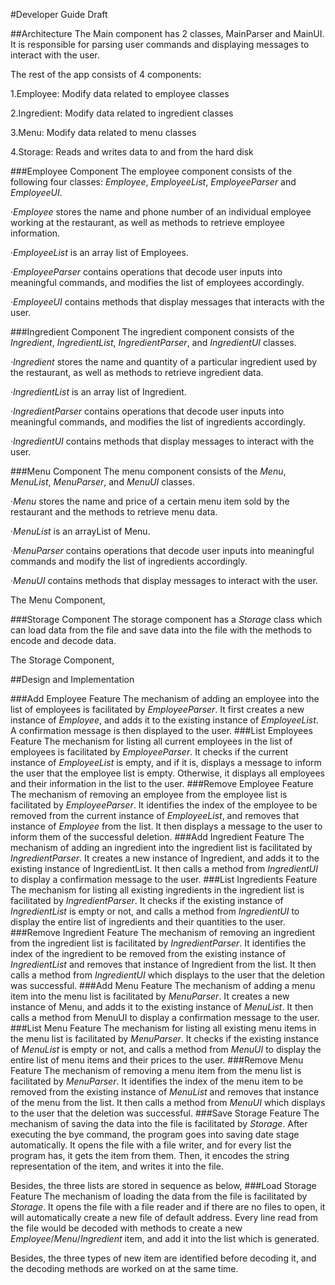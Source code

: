 #Developer Guide Draft

##Architecture
The Main component has 2 classes, MainParser and MainUI. It is responsible for parsing user commands and displaying messages to interact with the user.

The rest of the app consists of 4 components:  

1.Employee: Modify data related to employee classes  

2.Ingredient: Modify data related to ingredient classes  

3.Menu: Modify data related to menu classes  

4.Storage: Reads and writes data to and from the hard disk  

###Employee Component
The employee component consists of the following four classes: *Employee*, *EmployeeList*, *EmployeeParser* and *EmployeeUI*.

·*Employee* stores the name and phone number of an individual employee working at the restaurant, as well as methods to retrieve employee information.

·*EmployeeList* is an array list of Employees.

·*EmployeeParser* contains operations that decode user inputs into meaningful commands, and modifies the list of employees accordingly.

·*EmployeeUI* contains methods that display messages that interacts with the user.

###Ingredient Component
The ingredient component consists of the *Ingredient*, *IngredientList*, *IngredientParser*, and *IngredientUI* classes.  

·*Ingredient* stores the name and quantity of a particular ingredient used by the restaurant, as well as methods to retrieve ingredient data.  

·*IngredientList* is an array list of Ingredient.  

·*IngredientParser* contains operations that decode user inputs into meaningful commands, and modifies the list of ingredients accordingly.  

·*IngredientUI* contains methods that display messages to interact with the user.  

###Menu Component
The menu component consists of the *Menu*, *MenuList*, *MenuParser*, and *MenuUI* classes.  

·*Menu* stores the name and price of a certain menu item sold by the restaurant and the methods to retrieve menu data.  

·*MenuList* is an arrayList of Menu.  

·*MenuParser* contains operations that decode user inputs into meaningful commands and modify the list of ingredients accordingly.  

·*MenuUI* contains methods that display messages to interact with the user.  

The Menu Component,


###Storage Component
The storage component has a *Storage* class which can load data from the file and save data into the file with the methods to encode and decode data.  

The Storage Component,

##Design and Implementation  

###Add Employee Feature
The mechanism of adding an employee into the list of employees is facilitated by *EmployeeParser*. It first creates a new instance of *Employee*, and adds it to the existing instance of *EmployeeList*. A confirmation message is then displayed to the user.
###List Employees Feature
The mechanism for listing all current employees in the list of employees is facilitated by *EmployeeParser*. It checks if the current instance of *EmployeeList* is empty, and if it is, displays a message to inform the user that the employee list is empty. Otherwise, it displays all employees and their information in the list to the user.
###Remove Employee Feature
The mechanism of removing an employee from the employee list is facilitated by *EmployeeParser*. It identifies the index of the employee to be removed from the current instance of *EmployeeList*, and removes that instance of *Employee* from the list. It then displays a message to the user to inform them of the successful deletion.
###Add Ingredient Feature
The mechanism of adding an ingredient into the ingredient list is facilitated by *IngredientParser*. It creates a new instance of Ingredient, and adds it to the existing instance of IngredientList. It then calls a method from *IngredientUI* to display a confirmation message to the user.
###List Ingredients Feature
The mechanism for listing all existing ingredients in the ingredient list is facilitated by *IngredientParser*. It checks if the existing instance of *IngredientList* is empty or not, and calls a method from *IngredientUI* to display the entire list of ingredients and their quantities to the user.
###Remove Ingredient Feature
The mechanism of removing an ingredient from the ingredient list is facilitated by *IngredientParser*. It identifies the index of the ingredient to be removed from the existing instance of *IngredientList* and removes that instance of Ingredient from the list. It then calls a method from *IngredientUI* which displays to the user that the deletion was successful.
###Add Menu Feature
The mechanism of adding a menu item into the menu list is facilitated by *MenuParser*. It creates a new instance of Menu, and adds it to the existing instance of *MenuList*. It then calls a method from MenuUI to display a confirmation message to the user.
###List Menu Feature
The mechanism for listing all existing menu items in the menu list is facilitated by *MenuParser*. It checks if the existing instance of *MenuList* is empty or not, and calls a method from *MenuUI* to display the entire list of menu items and their prices to the user.
###Remove Menu Feature
The mechanism of removing a menu item from the menu list is facilitated by *MenuParser*. It identifies the index of the menu item to be removed from the existing instance of *MenuList* and removes that instance of the menu from the list. It then calls a method from *MenuUI* which displays to the user that the deletion was successful.
###Save Storage Feature
The mechanism of saving the data into the file is facilitated by *Storage*. After executing the bye command, the program goes into saving date stage automatically. It opens the file with a file writer, and for every list the program has, it gets the item from them. Then, it encodes the string representation of the item, and writes it into the file.   

Besides, the three lists are stored in sequence as below,
###Load Storage Feature
The mechanism of loading the data from the file is facilitated by *Storage*. It opens the file with a file reader and if there are no files to open, it will automatically create a new file of default address. Every line read from the file would be decoded with methods to create a new *Employee*/*Menu*/*Ingredient* item, and add it into the list which is generated.  

Besides, the three types of new item are identified before decoding it, and the decoding methods are worked on at the same time.

